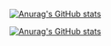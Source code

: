 
[![Anurag's GitHub stats](https://github-readme-stats.vercel.app/api?username=xyz349925756)](https://github.com/xyz349925756)

[![Anurag's GitHub stats](https://github-readme-stats.vercel.app/api?username=xyz349925756&show_icons=true)](https://github.com/xyz349925756)

